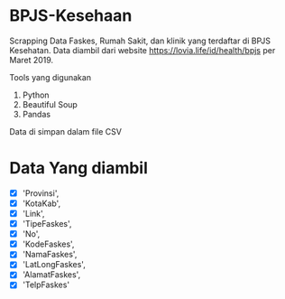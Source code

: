 # BPJS-Kesehaan
Scrapping Data Faskes, Rumah Sakit, dan klinik yang terdaftar di BPJS Kesehatan.
Data diambil dari website https://lovia.life/id/health/bpjs per Maret 2019.

Tools yang digunakan
1. Python
2. Beautiful Soup
3. Pandas

Data di simpan dalam file CSV

# Data Yang diambil

- [x] 'Provinsi',
- [x] 'KotaKab',
- [x] 'Link',
- [x] 'TipeFaskes',
- [x] 'No',
- [x] 'KodeFaskes',
- [x] 'NamaFaskes',
- [x] 'LatLongFaskes',
- [x] 'AlamatFaskes',
- [x] 'TelpFaskes'
